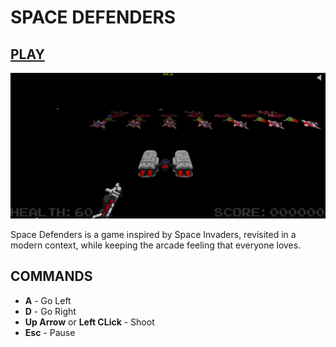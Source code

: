 # SPACE DEFENDERS

## [PLAY](https://sapienzainteractivegraphicscourse.github.io/final-project-han/)

![alt text](https://github.com/SapienzaInteractiveGraphicsCourse/final-project-han/blob/main/report/pc_1.png)

Space Defenders is a game inspired by Space Invaders, revisited in a modern context, while keeping the arcade feeling that everyone loves.

## COMMANDS

- **A** - Go Left
- **D** - Go Right
- **Up Arrow** or **Left CLick** - Shoot
- **Esc** - Pause

